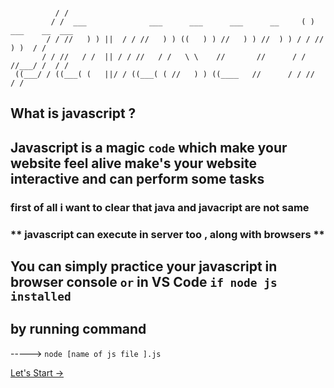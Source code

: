```
                                                                                     
          / /                                                                        
         / /  ___              ___      ___      ___      __     ( )  ___    __  ___ 
        / / //   ) ) ||  / / //   ) ) ((   ) ) //   ) ) //  ) ) / / //   ) )  / /    
       / / //   / /  || / / //   / /   \ \    //       //      / / //___/ /  / /     
 ((___/ / ((___( (   ||/ / ((___( ( //   ) ) ((____   //      / / //        / /
```
## What is javascript ?
## Javascript is a magic `code` which make your website feel alive make's your website interactive and can perform some tasks 

### first of all i want to clear that java and javacript are not same 

### ** javascript can execute in server too , along with browsers **

## You can simply practice your javascript in browser console `or` in VS Code ` if node js installed `
## by running command 
----->    ` node [name of js file ].js `

[ Let's Start ->](https://github.com/Praveenkushinpi/My_Way_Of_Learning_Coding_Languages/blob/main/JavaScript/variables.md)
